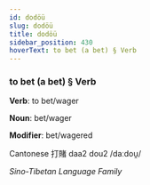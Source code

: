 ```yaml
---
id: dodöü
slug: dodöü
title: dodöü
sidebar_position: 430
hoverText: to bet (a bet) § Verb
---
```


### to bet (a bet) § Verb

**Verb**: to bet/wager

**Noun**: bet/wager

**Modifier**: bet/wagered

Cantonese 打賭 daa2 dou2 /daːdou̯/

*Sino-Tibetan Language Family*